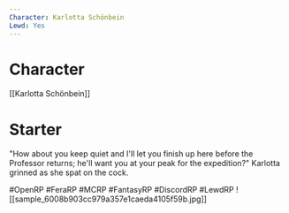 ```yaml
---
Character: Karlotta Schönbein
Lewd: Yes
---
```

# Character
[[Karlotta Schönbein]]

# Starter
"How about you keep quiet and I'll let you finish up here before the Professor returns; he'll want you at your peak for the expedition?"  Karlotta grinned as she spat on the cock.

#OpenRP #FeraRP #MCRP #FantasyRP #DiscordRP #LewdRP 
![[sample_6008b903cc979a357e1caeda4105f59b.jpg]]
